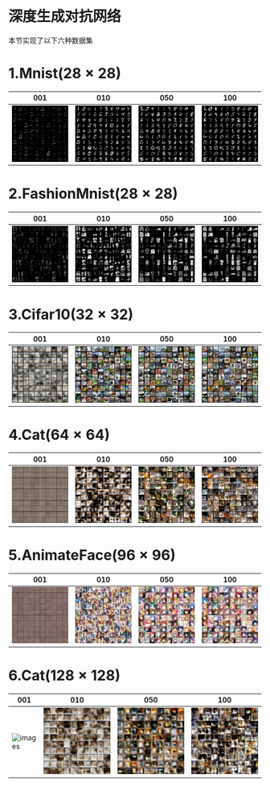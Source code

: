 深度生成对抗网络
===
本节实现了以下六种数据集

# 1.Mnist$(28 \times 28)$
| 001 | 010 | 050 | 100 |
| --- | --- | --- | --- |
| ![images](../Images/05/MNIST_001.png) | ![images](../Images/05/MNIST_010.png) | ![images](../Images/05/MNIST_050.png) | ![images](../Images/05/MNIST_100.png) |

# 2.FashionMnist$(28 \times 28)$
| 001 | 010 | 050 | 100 |
| --- | --- | --- | --- |
| ![images](../Images/05/FashionMnist_001.png) | ![images](../Images/05/FashionMnist_010.png) | ![images](../Images/05/FashionMnist_050.png) | ![images](../Images/05/FashionMnist_100.png) |

# 3.Cifar10$(32 \times 32)$
| 001 | 010 | 050 | 100 |
| --- | --- | --- | --- |
| ![images](../Images/05/Cifar10_001.png) | ![images](../Images/05/Cifar10_010.png) | ![images](../Images/05/Cifar10_050.png) | ![images](../Images/05/Cifar10_100.png) |

# 4.Cat$(64 \times 64)$
| 001 | 010 | 050 | 100 |
| --- | --- | --- | --- |
| ![images](../Images/05/Cat64_001.png) | ![images](../Images/05/Cat64_010.png) | ![images](../Images/05/Cat64_050.png) | ![images](../Images/05/Cat64_100.png) |

# 5.AnimateFace$(96 \times 96)$
| 001 | 010 | 050 | 100 |
| --- | --- | --- | --- |
| ![images](../Images/05/AnimateFace_001.png) | ![images](../Images/05/AnimateFace_010.png) | ![images](../Images/05/AnimateFace_050.png) | ![images](../Images/05/AnimateFace_100.png) |

# 6.Cat$(128 \times 128)$
| 001 | 010 | 050 | 100 |
| --- | --- | --- | --- |
| ![images](../Images/05/Cat128_001.png) | ![images](../Images/05/Cat128_010.png) | ![images](../Images/05/Cat128_050.png) | ![images](../Images/05/Cat128_100.png) |
